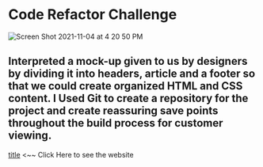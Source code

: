 # Code Refactor Challenge

![Screen Shot 2021-11-04 at 4 20 50 PM](https://user-images.githubusercontent.com/92010483/140591621-c43fb872-7083-4948-b6d1-d2416dad04ad.png)

## Interpreted a mock-up given to us by designers by dividing it into headers, article and a footer so that we could create organized HTML and CSS content. I Used Git to create a repository for the project and create reassuring save points throughout the build process for customer viewing.

[title](https://guzmang2023.github.io/code-refactor-01/) <~~ Click Here to see the website
